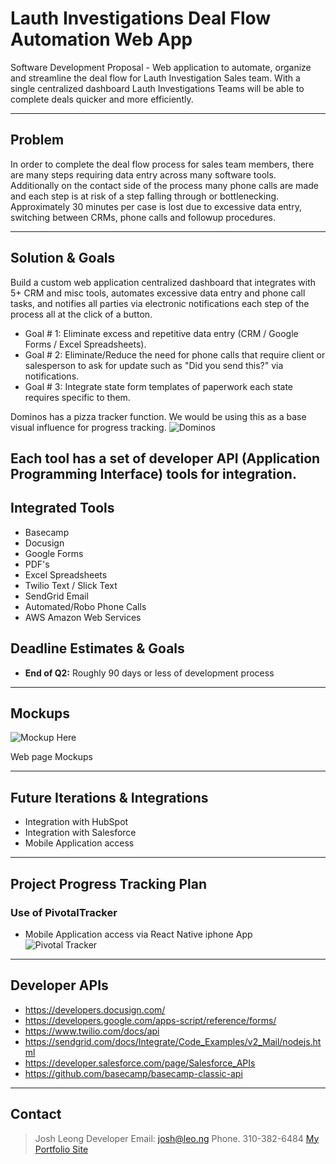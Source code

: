 Lauth Investigations Deal Flow Automation Web App
============
Software Development Proposal - Web application to automate, organize and streamline the deal flow for Lauth Investigation Sales team. With a single centralized dashboard Lauth Investigations Teams will be able to complete deals quicker and more efficiently.

---

## Problem
In order to complete the deal flow process for sales team members, there are many steps requiring data entry across many software tools. Additionally on the contact side of the process many phone calls are made and each step is at risk of a step falling through or bottlenecking.
Approximately 30 minutes per case is lost due to excessive data entry, switching between CRMs, phone calls and followup procedures.

---

## Solution & Goals
Build a custom web application centralized dashboard that integrates with 5+ CRM and misc tools, automates excessive data entry and phone call tasks, and notifies all parties via electronic notifications each step of the process all at the click of a button.

* Goal # 1: Eliminate excess and repetitive data entry (CRM / Google Forms / Excel Spreadsheets).
* Goal # 2: Eliminate/Reduce the need for phone calls that require client or salesperson to ask for update such as "Did you send this?" via notifications. 
* Goal # 3: Integrate state form templates of paperwork each state requires specific to them.

Dominos has a pizza tracker function. We would be using this as a base visual influence for progress tracking.
![Dominos](http://www.www.com/mockup.png)

Each tool has a set of developer API (Application Programming Interface) tools for integration.
---

## Integrated Tools
- Basecamp
- Docusign
- Google Forms
- PDF's
- Excel Spreadsheets
- Twilio Text / Slick Text
- SendGrid Email
- Automated/Robo Phone Calls
- AWS Amazon Web Services


## Deadline Estimates & Goals
- **End of Q2:** Roughly 90 days or less of development process

---

## Mockups
![Mockup Here](http://www.www.com/mockup.png)

Web page Mockups

---

## Future Iterations & Integrations
* Integration with HubSpot
* Integration with Salesforce
* Mobile Application access
---

## Project Progress Tracking Plan
### Use of PivotalTracker
* Mobile Application access via React Native iphone App
![Pivotal Tracker](http://www.www.com/mockup.png)

---
## Developer APIs

* https://developers.docusign.com/
* https://developers.google.com/apps-script/reference/forms/
* https://www.twilio.com/docs/api
* https://sendgrid.com/docs/Integrate/Code_Examples/v2_Mail/nodejs.html
* https://developer.salesforce.com/page/Salesforce_APIs
* https://github.com/basecamp/basecamp-classic-api


---
## Contact
>Josh Leong
Developer
Email: josh@leo.ng
Phone. 310-382-6484
 [My Portfolio Site](http://josh.leo.ng)
